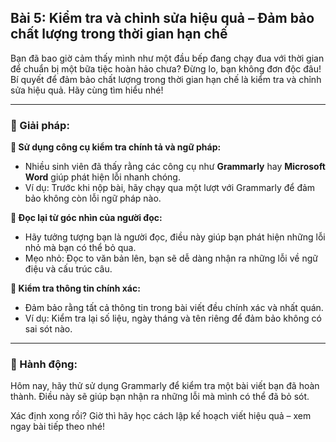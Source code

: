 ## Bài 5: Kiểm tra và chỉnh sửa hiệu quả – Đảm bảo chất lượng trong thời gian hạn chế

Bạn đã bao giờ cảm thấy mình như một đầu bếp đang chạy đua với thời gian để chuẩn bị một bữa tiệc hoàn hảo chưa? Đừng lo, bạn không đơn độc đâu! Bí quyết để đảm bảo chất lượng trong thời gian hạn chế là kiểm tra và chỉnh sửa hiệu quả. Hãy cùng tìm hiểu nhé!

---

### 📌 Giải pháp:

**🔹 Sử dụng công cụ kiểm tra chính tả và ngữ pháp:**

- Nhiều sinh viên đã thấy rằng các công cụ như **Grammarly** hay **Microsoft Word** giúp phát hiện lỗi nhanh chóng.  
- Ví dụ: Trước khi nộp bài, hãy chạy qua một lượt với Grammarly để đảm bảo không còn lỗi ngữ pháp nào.

**🔹 Đọc lại từ góc nhìn của người đọc:**

- Hãy tưởng tượng bạn là người đọc, điều này giúp bạn phát hiện những lỗi nhỏ mà bạn có thể bỏ qua.  
- Mẹo nhỏ: Đọc to văn bản lên, bạn sẽ dễ dàng nhận ra những lỗi về ngữ điệu và cấu trúc câu.

**🔹 Kiểm tra thông tin chính xác:**

- Đảm bảo rằng tất cả thông tin trong bài viết đều chính xác và nhất quán.  
- Ví dụ: Kiểm tra lại số liệu, ngày tháng và tên riêng để đảm bảo không có sai sót nào.

---

### 🚀 Hành động:

Hôm nay, hãy thử sử dụng Grammarly để kiểm tra một bài viết bạn đã hoàn thành. Điều này sẽ giúp bạn nhận ra những lỗi mà mình có thể đã bỏ sót.

Xác định xong rồi? Giờ thì hãy học cách lập kế hoạch viết hiệu quả – xem ngay bài tiếp theo nhé!